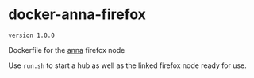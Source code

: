# docker-anna-firefox
```version 1.0.0```

Dockerfile for the [anna](https://github.com/patrikpihlstrom/anna) firefox node

Use ```run.sh``` to start a hub as well as the linked firefox node ready for use.
